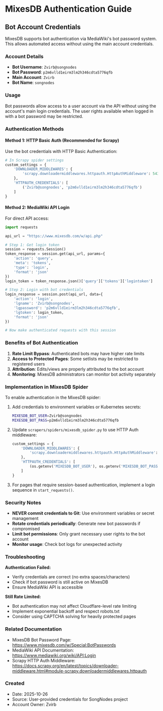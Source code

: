 # MixesDB Authentication Guide

## Bot Account Credentials

MixesDB supports bot authentication via MediaWiki's bot password system. This allows automated access without using the main account credentials.

### Account Details

- **Bot Username**: `Zvirb@songnodes`
- **Bot Password**: `p2m6vlld1eirm3lm2h346cdta5776qfb`
- **Main Account**: `Zvirb`
- **Bot Name**: `songnodes`

### Usage

Bot passwords allow access to a user account via the API without using the account's main login credentials. The user rights available when logged in with a bot password may be restricted.

### Authentication Methods

#### Method 1: HTTP Basic Auth (Recommended for Scrapy)

Use the bot credentials with HTTP Basic Authentication:

```python
# In Scrapy spider settings
custom_settings = {
    'DOWNLOADER_MIDDLEWARES': {
        'scrapy.downloadermiddlewares.httpauth.HttpAuthMiddleware': 543,
    },
    'HTTPAUTH_CREDENTIALS': [
        ('Zvirb@songnodes', 'p2m6vlld1eirm3lm2h346cdta5776qfb')
    ]
}
```

#### Method 2: MediaWiki API Login

For direct API access:

```python
import requests

api_url = "https://www.mixesdb.com/w/api.php"

# Step 1: Get login token
session = requests.Session()
token_response = session.get(api_url, params={
    'action': 'query',
    'meta': 'tokens',
    'type': 'login',
    'format': 'json'
})
login_token = token_response.json()['query']['tokens']['logintoken']

# Step 2: Login with bot credentials
login_response = session.post(api_url, data={
    'action': 'login',
    'lgname': 'Zvirb@songnodes',
    'lgpassword': 'p2m6vlld1eirm3lm2h346cdta5776qfb',
    'lgtoken': login_token,
    'format': 'json'
})

# Now make authenticated requests with this session
```

### Benefits of Bot Authentication

1. **Rate Limit Bypass**: Authenticated bots may have higher rate limits
2. **Access to Protected Pages**: Some setlists may be restricted to registered users
3. **Attribution**: Edits/views are properly attributed to the bot account
4. **Monitoring**: MixesDB administrators can monitor bot activity separately

### Implementation in MixesDB Spider

To enable authentication in the MixesDB spider:

1. Add credentials to environment variables or Kubernetes secrets:
   ```bash
   MIXESDB_BOT_USER=Zvirb@songnodes
   MIXESDB_BOT_PASS=p2m6vlld1eirm3lm2h346cdta5776qfb
   ```

2. Update `scrapers/spiders/mixesdb_spider.py` to use HTTP Auth middleware:
   ```python
   custom_settings = {
       'DOWNLOADER_MIDDLEWARES': {
           'scrapy.downloadermiddlewares.httpauth.HttpAuthMiddleware': 543,
       },
       'HTTPAUTH_CREDENTIALS': [
           (os.getenv('MIXESDB_BOT_USER'), os.getenv('MIXESDB_BOT_PASS'))
       ]
   }
   ```

3. For pages that require session-based authentication, implement a login sequence in `start_requests()`.

### Security Notes

- **NEVER commit credentials to Git**: Use environment variables or secret management
- **Rotate credentials periodically**: Generate new bot passwords if compromised
- **Limit bot permissions**: Only grant necessary user rights to the bot account
- **Monitor usage**: Check bot logs for unexpected activity

### Troubleshooting

**Authentication Failed:**
- Verify credentials are correct (no extra spaces/characters)
- Check if bot password is still active on MixesDB
- Ensure MediaWiki API is accessible

**Still Rate Limited:**
- Bot authentication may not affect Cloudflare-level rate limiting
- Implement exponential backoff and respect robots.txt
- Consider using CAPTCHA solving for heavily protected pages

### Related Documentation

- MixesDB Bot Password Page: https://www.mixesdb.com/w/Special:BotPasswords
- MediaWiki API Documentation: https://www.mediawiki.org/wiki/API:Login
- Scrapy HTTP Auth Middleware: https://docs.scrapy.org/en/latest/topics/downloader-middleware.html#module-scrapy.downloadermiddlewares.httpauth

### Created

- Date: 2025-10-26
- Source: User-provided credentials for SongNodes project
- Account Owner: Zvirb
